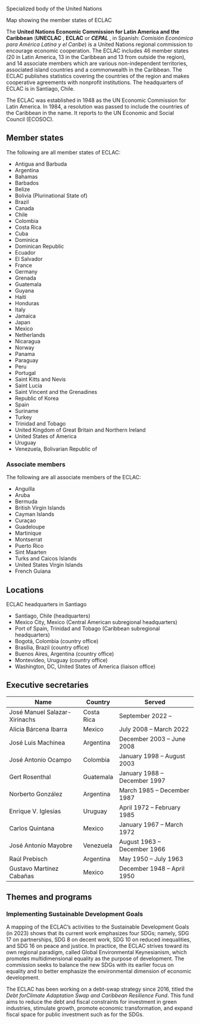 Specialized body of the United Nations

Map showing the member states of ECLAC

The **United Nations Economic Commission for Latin America and the Caribbean**
(**UNECLAC** , **ECLAC** or _**CEPAL**_ , in Spanish: _Comisión Económica para
América Latina y el Caribe_) is a United Nations regional commission to
encourage economic cooperation. The ECLAC includes 46 member states (20 in
Latin America, 13 in the Caribbean and 13 from outside the region), and 14
associate members which are various non-independent territories, associated
island countries and a commonwealth in the Caribbean. The ECLAC publishes
statistics covering the countries of the region and makes cooperative
agreements with nonprofit institutions. The headquarters of ECLAC is in
Santiago, Chile.

The ECLAC was established in 1948 as the UN Economic Commission for Latin
America. In 1984, a resolution was passed to include the countries of the
Caribbean in the name. It reports to the UN Economic and Social Council
(ECOSOC).

## Member states

The following are all member states of ECLAC:

  * Antigua and Barbuda
  * Argentina
  * Bahamas
  * Barbados
  * Belize
  * Bolivia (Plurinational State of)
  * Brazil
  * Canada
  * Chile
  * Colombia
  * Costa Rica
  * Cuba
  * Dominica
  * Dominican Republic
  * Ecuador
  * El Salvador
  * France
  * Germany
  * Grenada
  * Guatemala
  * Guyana
  * Haiti
  * Honduras
  * Italy
  * Jamaica
  * Japan
  * Mexico
  * Netherlands
  * Nicaragua
  * Norway
  * Panama
  * Paraguay
  * Peru
  * Portugal
  * Saint Kitts and Nevis
  * Saint Lucia
  * Saint Vincent and the Grenadines
  * Republic of Korea
  * Spain
  * Suriname
  * Turkey
  * Trinidad and Tobago
  * United Kingdom of Great Britain and Northern Ireland
  * United States of America
  * Uruguay
  * Venezuela, Bolivarian Republic of

### Associate members

The following are all associate members of the ECLAC:

  * Anguilla
  * Aruba
  * Bermuda
  * British Virgin Islands
  * Cayman Islands
  * Curaçao
  * Guadeloupe
  * Martinique
  * Montserrat
  * Puerto Rico
  * Sint Maarten
  * Turks and Caicos Islands
  * United States Virgin Islands
  * French Guiana

## Locations

ECLAC headquarters in Santiago

  * Santiago, Chile (headquarters)
  * Mexico City, Mexico (Central American subregional headquarters)
  * Port of Spain, Trinidad and Tobago (Caribbean subregional headquarters)
  * Bogotá, Colombia (country office)
  * Brasília, Brazil (country office)
  * Buenos Aires, Argentina (country office)
  * Montevideo, Uruguay (country office)
  * Washington, DC, United States of America (liaison office)

## Executive secretaries

Name | Country | Served   
---|---|---  
José Manuel Salazar-Xirinachs |  Costa Rica | September 2022 –   
Alicia Bárcena Ibarra |  Mexico | July 2008 – March 2022   
José Luis Machinea |  Argentina | December 2003 – June 2008   
José Antonio Ocampo |  Colombia | January 1998 – August 2003   
Gert Rosenthal |  Guatemala | January 1988 – December 1997   
Norberto González |  Argentina | March 1985 – December 1987   
Enrique V. Iglesias |  Uruguay | April 1972 – February 1985   
Carlos Quintana |  Mexico | January 1967 – March 1972   
José Antonio Mayobre |  Venezuela | August 1963 – December 1966   
Raúl Prebisch |  Argentina | May 1950 – July 1963   
Gustavo Martínez Cabañas |  Mexico | December 1948 – April 1950   
  
## Themes and programs

### Implementing Sustainable Development Goals

A mapping of the ECLAC’s activities to the Sustainable Development Goals (in
2023) shows that its current work emphasizes four SDGs; namely, SDG 17 on
partnerships, SDG 8 on decent work, SDG 10 on reduced inequalities, and SDG 16
on peace and justice. In practice, the ECLAC strives toward its own regional
paradigm, called Global Environmental Keynesianism, which promotes
multidimensional equality as the purpose of development. The commission seeks
to balance the new SDGs with its earlier focus on equality and to better
emphasize the environmental dimension of economic development.

The ECLAC has been working on a debt-swap strategy since 2016, titled the
_Debt forClimate Adaptation Swap and Caribbean Resilience Fund_. This fund
aims to reduce the debt and fiscal constraints for investment in green
industries, stimulate growth, promote economic transformation, and expand
fiscal space for public investment such as for the SDGs.